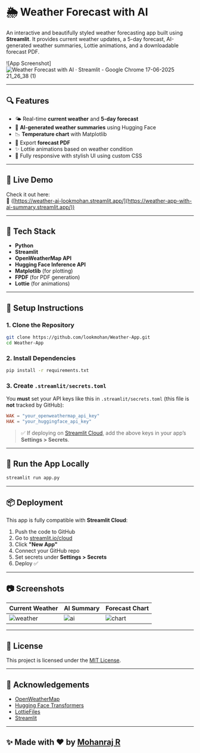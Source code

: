 # 🌦 Weather Forecast with AI

An interactive and beautifully styled weather forecasting app built using **Streamlit**. It provides current weather updates, a 5-day forecast, AI-generated weather summaries, Lottie animations, and a downloadable forecast PDF.

![App Screenshot]![Weather Forecast with AI · Streamlit - Google Chrome 17-06-2025 21_26_38 (1)](https://github.com/user-attachments/assets/de03e877-3bd7-443d-9334-a247862fb02e)


---

## 🔍 Features

- 🌤 Real-time **current weather** and **5-day forecast**
- 💬 **AI-generated weather summaries** using Hugging Face
- 📉 **Temperature chart** with Matplotlib
- 📄 Export **forecast PDF**
- ✨ Lottie animations based on weather condition
- 🎨 Fully responsive with stylish UI using custom CSS

---

## 🚀 Live Demo

Check it out here:  
🔗 ([https://weather-ai-lookmohan.streamlit.app/](https://weather-app-with-ai-summary.streamlit.app/))

---

## 🧰 Tech Stack

- **Python**
- **Streamlit**
- **OpenWeatherMap API**
- **Hugging Face Inference API**
- **Matplotlib** (for plotting)
- **FPDF** (for PDF generation)
- **Lottie** (for animations)

---

## 🔐 Setup Instructions

### 1. Clone the Repository

```bash
git clone https://github.com/lookmohan/Weather-App.git
cd Weather-App
```

### 2. Install Dependencies

```bash
pip install -r requirements.txt
```

### 3. Create `.streamlit/secrets.toml`

You **must** set your API keys like this in `.streamlit/secrets.toml` (this file is **not** tracked by GitHub):

```toml
WAK = "your_openweathermap_api_key"
HAK = "your_huggingface_api_key"
```

> ✅ If deploying on [Streamlit Cloud](https://streamlit.io/cloud), add the above keys in your app’s **Settings > Secrets**.

---

## 🧪 Run the App Locally

```bash
streamlit run app.py
```

---

## 📦 Deployment

This app is fully compatible with **Streamlit Cloud**:

1. Push the code to GitHub
2. Go to [streamlit.io/cloud](https://streamlit.io/cloud)
3. Click **"New App"**
4. Connect your GitHub repo
5. Set secrets under **Settings > Secrets**
6. Deploy ✅

---

## 📷 Screenshots

| Current Weather | AI Summary | Forecast Chart |
|-----------------|------------|----------------|
| ![weather](https://via.placeholder.com/250) | ![ai](https://via.placeholder.com/250) | ![chart](https://via.placeholder.com/250) |

---

## 📄 License

This project is licensed under the [MIT License](LICENSE).

---

## 🙌 Acknowledgements

- [OpenWeatherMap](https://openweathermap.org/)
- [Hugging Face Transformers](https://huggingface.co/)
- [LottieFiles](https://lottiefiles.com/)
- [Streamlit](https://streamlit.io/)

---

## ✨ Made with ❤️ by [Mohanraj R](https://github.com/lookmohan)
